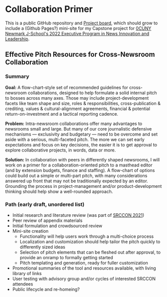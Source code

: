# Collaboration Primer

This is a public GitHub repository and [Project board](), which should grow to include a (Github Pages?) mini-site for my Capstone project for [0CUNY Newmark J-School's 2022 Executive Program in News Innovation and Leadership](https://www.journalism.cuny.edu/j-plus/executive-program/).

## Effective Pitch Resources for Cross-Newsroom Collaboration

### Summary

**Goal:**  A flow-chart-style set of recommended guidelines for cross-newsroom collaborations, designed to help formulate a solid internal pitch to bosses across many axes.  Those may include project-development facets like team shape and size, roles & responsibilities, cross-publication & crediting, values & cultural-alignment agreements, financial & potential return-on-investment and a tactical reporting cadence.

**Problem:**  Intra-newsroom collaborations offer many advantages to newsrooms small and large.  But many of our core journalistic defensive mechanisms — exclusivity and budgetary — need to be overcome and set aside with a serious, multi-faceted pitch.  The more we can set early expectations and focus on key decisions, the easier it is to get approval to explore collaborative projects, in words, data or more.

**Solution:** In collaboration with peers in differently shaped newsrooms, I will work on a primer for a collaboration-oriented pitch to a masthead editor (and by extension budgets, finance and staffing). A flow-chart of options could build out a simple or multi-part pitch, with many considerations answered up front that may not be traditionally expected by an editor. Grounding the process in project-management and/or product-development thinking should help show a well-rounded approach.

### Path (early draft, unordered list)

- Initial research and literature review (was part of [SRCCON 2021](https://docs.google.com/document/d/1pZtzizV7EGDgF2IZmNYb0VstNTDalW6SlEK9Pbwsljc/edit#heading=h.9mqudh1g77aw))
- Peer review of appendix materials
- Initial formulation and crowdsourced review
- Mini-site creation
  - Functionality will help users work through a multi-choice process
  - Localization and customization should help tailor the pitch quickly to differently sized ideas
  - Selection of pitch elements that can be fleshed out after approval, to provide an onramp to formally getting started
  - Pitch templating and generation, ready for fuller customization
- Promotional summaries of the tool and resources available, with living library of links
- User testing with advisory group and/or cycles of interested SRCCON attendees
- Public lifecycle and re-homeing?
